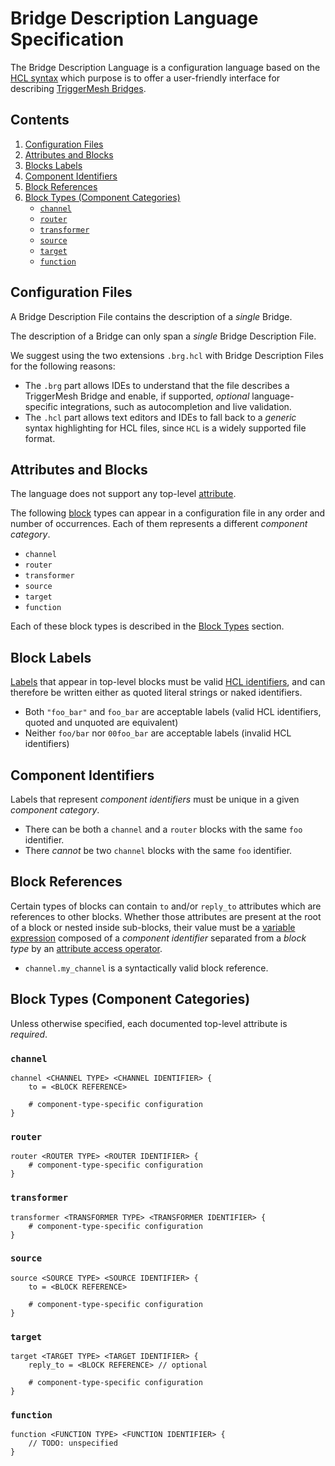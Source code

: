 # Bridge Description Language Specification

The Bridge Description Language is a configuration language based on the [HCL syntax][hcl-spec] which purpose is to
offer a user-friendly interface for describing [TriggerMesh Bridges][tm-brg].

## Contents

1. [Configuration Files](#configuration-files)
1. [Attributes and Blocks](#attributes-and-blocks)
1. [Blocks Labels](#block-labels)
1. [Component Identifiers](#component-identifiers)
1. [Block References](#block-references)
1. [Block Types (Component Categories)](#block-types-component-categories)
   * [`channel`](#channel)
   * [`router`](#router)
   * [`transformer`](#transformer)
   * [`source`](#source)
   * [`target`](#target)
   * [`function`](#function)

## Configuration Files

A Bridge Description File contains the description of a _single_ Bridge.

The description of a Bridge can only span a _single_ Bridge Description File.

We suggest using the two extensions `.brg.hcl` with Bridge Description Files for the following reasons:

* The `.brg` part allows IDEs to understand that the file describes a TriggerMesh Bridge and enable, if supported,
  _optional_ language-specific integrations, such as autocompletion and live validation.
* The `.hcl` part allows text editors and IDEs to fall back to a _generic_ syntax highlighting for HCL files, since
  `HCL` is a widely supported file format.

## Attributes and Blocks

The language does not support any top-level [attribute][hcl-elems].

The following [block][hcl-elems] types can appear in a configuration file in any order and number of occurrences. Each
of them represents a different _component category_.

* `channel`
* `router`
* `transformer`
* `source`
* `target`
* `function`

Each of these block types is described in the [Block Types](#block-types) section.

## Block Labels

[Labels][hcl-elems] that appear in top-level blocks must be valid [HCL identifiers][hcl-ident], and can therefore be
written either as quoted literal strings or naked identifiers. 

* Both `"foo_bar"` and `foo_bar` are acceptable labels (valid HCL identifiers, quoted and unquoted are equivalent)
* Neither `foo/bar` nor `00foo_bar` are acceptable labels (invalid HCL identifiers)

## Component Identifiers

Labels that represent _component identifiers_ must be unique in a given _component category_.

* There can be both a `channel` and a `router` blocks with the same `foo` identifier.
* There _cannot_ be two `channel` blocks with the same `foo` identifier.

## Block References

Certain types of blocks can contain `to` and/or `reply_to` attributes which are references to other blocks. Whether
those attributes are present at the root of a block or nested inside sub-blocks, their value must be a [variable
expression][hcl-varexpr] composed of a _component identifier_ separated from a _block type_ by an [attribute access
operator][hcl-attrop].

* `channel.my_channel` is a syntactically valid block reference.

## Block Types (Component Categories)

Unless otherwise specified, each documented top-level attribute is _required_.

### `channel`

```hcl
channel <CHANNEL TYPE> <CHANNEL IDENTIFIER> {
    to = <BLOCK REFERENCE>

    # component-type-specific configuration
}
```

### `router`

```hcl
router <ROUTER TYPE> <ROUTER IDENTIFIER> {
    # component-type-specific configuration
}
```

### `transformer`

```hcl
transformer <TRANSFORMER TYPE> <TRANSFORMER IDENTIFIER> {
    # component-type-specific configuration
}
```

### `source`

```hcl
source <SOURCE TYPE> <SOURCE IDENTIFIER> {
    to = <BLOCK REFERENCE>

    # component-type-specific configuration
}
```

### `target`

```hcl
target <TARGET TYPE> <TARGET IDENTIFIER> {
    reply_to = <BLOCK REFERENCE> // optional

    # component-type-specific configuration
}
```

### `function`

```hcl
function <FUNCTION TYPE> <FUNCTION IDENTIFIER> {
    // TODO: unspecified
}
```

[tm-brg]: https://www.triggermesh.com/integrations

[hcl-spec]: https://github.com/hashicorp/hcl/blob/main/hclsyntax/spec.md
[hcl-elems]: https://github.com/hashicorp/hcl/blob/main/hclsyntax/spec.md#structural-elements
[hcl-ident]: https://github.com/hashicorp/hcl/blob/main/hclsyntax/spec.md#identifiers
[hcl-varexpr]: https://github.com/hashicorp/hcl/blob/main/hclsyntax/spec.md#variables-and-variable-expressions
[hcl-attrop]: https://github.com/hashicorp/hcl/blob/main/hclsyntax/spec.md#attribute-access-operator
